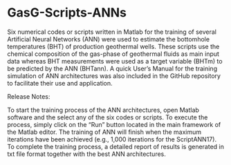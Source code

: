 # GasG-Scripts-ANNs
Six numerical codes or scripts written in Matlab for the training of several Artificial Neural Networks (ANN) were used to estimate the bottomhole temperatures (BHT) of production geothermal wells. These scripts use the chemical composition of the gas-phase of geothermal fluids as main input data whereas BHT measurements were used as a target variable (BHTm) to be predicted by the ANN (BHTann). A quick User’s Manual for the training simulation of ANN architectures was also included in the GitHub repository to facilitate their use and application.

Release Notes:

To start the training process of the ANN architectures, open Matlab software and the select any of the six codes or scripts. To execute the process, simply click on the “Run” button located in the main framework of the Matlab editor.
The training of ANN will finish when the maximum iterations have been achieved (e.g., 1,000 iterations for the ScriptANN17). To complete the training process, a detailed report of results is generated in txt file format together with the best ANN architectures.
